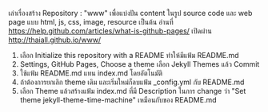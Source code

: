 เล่าเรื่องสร้าง Repository : "www" 
เพื่อแบ่งปัน content ในรูป source code และ web page 
แบบ html, js, css, image, resource เป็นต้น 
อ่านที่ https://help.github.com/articles/what-is-github-pages/
เปิดผ่าน http://thaiall.github.io/www/
1. เลือก Initialize this repository with a README ทำให้มีแฟ้ม README.md
2. Settings, GitHub Pages, Choose a theme เลือก Jekyll Themes แล้ว Commit
3. ใช้แฟ้ม README.md แทน index.md โดยอัตโนมัติ
4. ถ้าต้องการยกเลิก theme เดิม และเริ่มใหม่ก็ลบแฟ้ม _config.yml กับ README.md
5. เลือก Theme แล้วสร้างแฟ้ม index.md ที่มี 
Description ในการ change ว่า "Set theme jekyll-theme-time-machine"
เหมือนกับของ README.md
